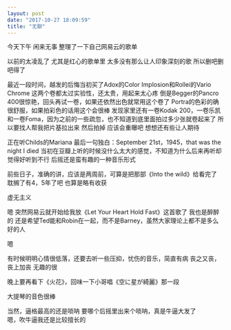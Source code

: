 ```yaml
---
layout: post
date: "2017-10-27 18:09:59"
title: "无聊"
---
```



今天下午 闲来无事 整理了一下自己网易云的歌单

以前的太凌乱了
尤其是红心的歌单里 太多没有那么让人印象深刻的歌 所以删吧删吧得了

最近一段时间，越发的后悔当初买了Adox的Color Implosion和Rollei的Vario Chrome
这两个卷都太过实验性，还太贵，用起来太心疼
倒是Begger的Pancro 400很惊艳，回头再试一卷，如果还依然出色就常用这个卷了
Portra的色彩的确很舒服，如果拍彩色的话用这个会很棒
发现家里还有一卷Kodak 200，一卷乐凯和一卷Foma，因为之前的一些疏忽，也不知道到底里面拍过多少张就卷起来了
所以要找人帮我把片基拉出来 然后拍掉 应该会重曝吧 想想还有些让人期待

正在听Childs的Mariana
最后一句独白：September 21st，1945，that was the night I died
当初在豆瓣上听的时候没什么太大的感觉，不知道为什么后来再听却觉得好听到不行
后摇还是蛮有趣的一种音乐形式

前些日子，准确的讲，应该是两周前，可算是把那部《Into the wild》给看完了
耽搁了有4，5年了吧
也算是略有收获

虚无主义

嗯 突然网易云就开始给我放《Let Your Heart Hold Fast》这首歌了
我也是醉醉的
还是希望Ted能和Robin在一起，而不是Barney，虽然大家理论上都不是多么好的人

嗯

有时候明明心情很低落，还要去听一些压抑，忧伤的音乐，简直有病
丧之又丧，丧上加丧
无趣的很

晚上要再看下《火花》，回味一下小哥唱《空に星が綺麗》那一段

大提琴的音色很棒

当然，逼格最高的还是唢呐
要哪个后摇里出来个唢呐，真是牛逼大发了
<br>
嗯，吹牛逼我还是比较擅长的
